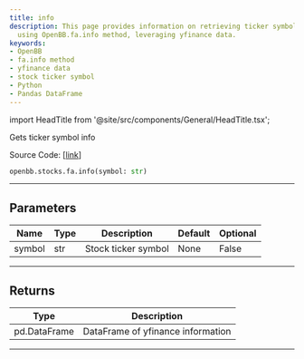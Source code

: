 ```yaml
---
title: info
description: This page provides information on retrieving ticker symbol information
  using OpenBB.fa.info method, leveraging yfinance data.
keywords:
- OpenBB
- fa.info method
- yfinance data
- stock ticker symbol
- Python
- Pandas DataFrame
---
```


import HeadTitle from '@site/src/components/General/HeadTitle.tsx';

<HeadTitle title="info - Fa - Stocks - Reference | OpenBB SDK Docs" />

Gets ticker symbol info

Source Code: [[link](https://github.com/OpenBB-finance/OpenBBTerminal/tree/main/openbb_terminal/stocks/fundamental_analysis/yahoo_finance_model.py#L31)]

```python
openbb.stocks.fa.info(symbol: str)
```

---

## Parameters

| Name | Type | Description | Default | Optional |
| ---- | ---- | ----------- | ------- | -------- |
| symbol | str | Stock ticker symbol | None | False |


---

## Returns

| Type | Description |
| ---- | ----------- |
| pd.DataFrame | DataFrame of yfinance information |
---
